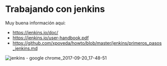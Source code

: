 
Trabajando con jenkins
======================

Muy buena información aqui:

* https://jenkins.io/doc/
* https://jenkins.io/user-handbook.pdf
* https://github.com/xpoveda/howto/blob/master/jenkins/primeros_pasos_jenkins.md

![jenkins - google chrome_2017-09-20_17-48-51](https://user-images.githubusercontent.com/13355927/30653708-1da3994c-9e2c-11e7-8639-a83992e3e43c.png)
